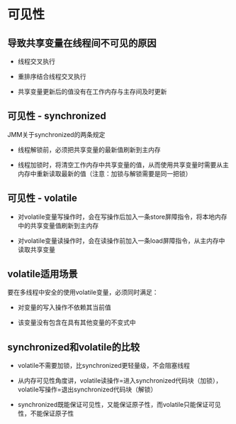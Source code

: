 # 可见性


## 导致共享变量在线程间不可见的原因

* 线程交叉执行

* 重排序结合线程交叉执行

* 共享变量更新后的值没有在工作内存与主存间及时更新


## 可见性 - synchronized

JMM关于synchronized的两条规定

* 线程解锁前，必须把共享变量的最新值刷新到主内存

* 线程加锁时，将清空工作内存中共享变量的值，从而使用共享变量时需要从主内存中重新读取最新的值（注意：加锁与解锁需要是同一把锁） 


## 可见性 - volatile

* 对volatile变量写操作时，会在写操作后加入一条store屏障指令，将本地内存中的共享变量值刷新到主内存

* 对volatile变量读操作时，会在读操作前加入一条load屏障指令，从主内存中读取共享变量 


## volatile适用场景

要在多线程中安全的使用volatile变量，必须同时满足： 

* 对变量的写入操作不依赖其当前值 

* 该变量没有包含在具有其他变量的不变式中 


## synchronized和volatile的比较 

* volatile不需要加锁，比synchronized更轻量级，不会阻塞线程 

* 从内存可见性角度讲，volatile读操作=进入synchronized代码块（加锁），volatile写操作=退出synchronized代码块（解锁） 

* synchronized既能保证可见性，又能保证原子性，而volatile只能保证可见性，不能保证原子性